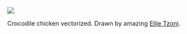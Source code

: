 <img src="https://raw.github.com/sztanko/krokodilcsirke/master/crocodilechicken.png"/>

Crocodile chicken vectorized.
Drawn by amazing [Ellie Tzoni](http://www.ellietzoni.co.uk/).
